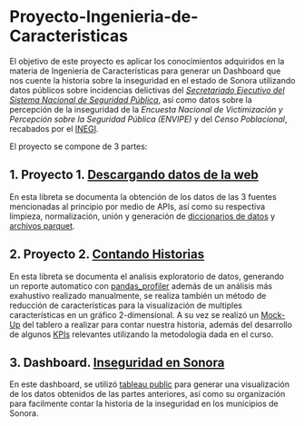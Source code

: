 # Proyecto-Ingenieria-de-Caracteristicas

El objetivo de este proyecto es aplicar los conocimientos adquiridos en la materia de Ingeniería de Características para generar un Dashboard que nos cuente la historia sobre la inseguridad en el estado de Sonora utilizando datos públicos sobre incidencias delictivas del [*Secretariado Ejecutivo del Sistema Nacional de Seguridad Pública*](https://www.gob.mx/sesnsp), así como datos sobre la percepción de la inseguridad de la *Encuesta Nacional de Victimización y Percepción sobre la Seguridad Pública (ENVIPE)* y del *Censo Poblacional*, recabados por el [INEGI](https://www.inegi.org.mx/default.html). 

El proyecto se compone de 3 partes: 

## 1. Proyecto 1. [Descargando datos de la web](https://github.com/osirisizs/Proyecto-Ingenieria-de-Caracteristicas/blob/main/Proyecto1_Descargando_Datos.ipynb)
  En esta libreta se documenta la obtención de los datos de las 3 fuentes mencionadas al principio por medio de APIs, así como su respectiva limpieza, normalización,      unión y generación de [diccionarios de datos](https://github.com/osirisizs/Proyecto-Ingenieria-de-Caracteristicas/tree/main/Diccionarios) y [archivos parquet](https://github.com/osirisizs/Proyecto-Ingenieria-de-Caracteristicas/blob/main/seguridad_df.parquet).

## 2. Proyecto 2. [Contando Historias](https://github.com/osirisizs/Proyecto-Ingenieria-de-Caracteristicas/blob/main/Proyecto2_Contando_Historias.ipynb)
   En esta libreta se documenta el analisis exploratorio de datos, generando un reporte automatico con [pandas_profiler](https://github.com/osirisizs/Proyecto-Ingenieria-de-Caracteristicas/blob/main/seguridad-pandas-profiler.html) además de un análisis más exahustivo realizado manualmente, se realiza también un método de reducción de características para la visualización de multiples características en un gráfico 2-dimensional. A su vez se realizó un [Mock-Up](https://github.com/osirisizs/Proyecto-Ingenieria-de-Caracteristicas/blob/main/Mackup%20Tablero.jpg) del tablero a realizar para contar nuestra historia, además del desarrollo de algunos [KPIs](https://github.com/osirisizs/Proyecto-Ingenieria-de-Caracteristicas/blob/main/Contando_Historias.md) relevantes utilizando la metodología dada en el curso.

## 3. Dashboard. [Inseguridad en Sonora](https://public.tableau.com/app/profile/osiris.alejandro.izaguirre/viz/InseguridadenSonora/InseguridadenSonora)
   En este dashboard, se utilizó [tableau public](https://public.tableau.com/app/discover) para generar una visualización de los datos obtenidos de las partes anteriores, así como su organización para facilmente contar la historia de la inseguridad en los municipios de Sonora.
